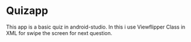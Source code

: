 # Quizapp

This app is a basic quiz in android-studio.
In this i use Viewflipper Class in XML for swipe the screen for next question.
